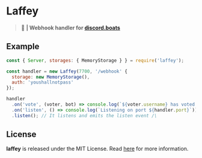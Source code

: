 # Laffey
> :office: **| Webhook handler for [discord.boats](https://discord.boats)**

## Example
```js
const { Server, storages: { MemoryStorage } } = require('laffey');

const handler = new Laffey(7700, '/webhook' {
  storage: new MemoryStorage(),
  auth: 'youshallnotpass'
});

handler
  .on('vote', (voter, bot) => console.log(`${voter.username} has voted ${bot.name}`))
  .on('listen', () => console.log(`Listening on port ${handler.port}`))
  .listen(); // It listens and emits the listen event /\
```

## License
**laffey** is released under the MIT License. Read [here](/LICENSE) for more information.